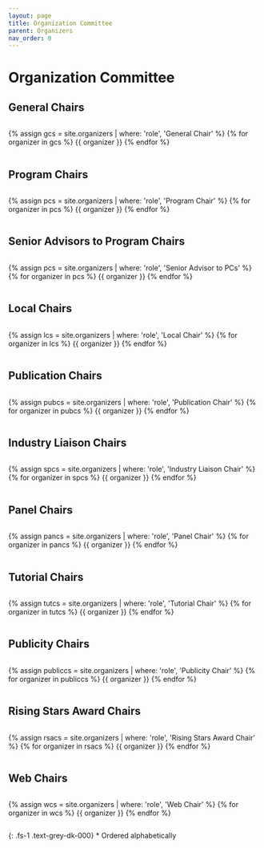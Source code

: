 ```yaml
---
layout: page
title: Organization Committee
parent: Organizers
nav_order: 0
---
```


# Organization Committee

## General Chairs

<div style="clear: both; display: flex; flex-wrap: wrap; justify-content:
  flex-start;">

  {% assign gcs = site.organizers | where: 'role', 'General Chair' %}
  {% for organizer in gcs %}
  {{ organizer }}
  {% endfor %}

</div>

## Program Chairs

<div style="clear: both; display: flex; flex-wrap: wrap; justify-content:
  flex-start;">

  {% assign pcs = site.organizers | where: 'role', 'Program Chair' %}
  {% for organizer in pcs %}
  {{ organizer }}
  {% endfor %}

</div>

## Senior Advisors to Program Chairs

<div style="clear: both; display: flex; flex-wrap: wrap; justify-content:
  flex-start;">

  {% assign pcs = site.organizers | where: 'role', 'Senior Advisor to PCs' %}
  {% for organizer in pcs %}
  {{ organizer }}
  {% endfor %}

</div>


## Local Chairs

<div style="clear: both; display: flex; flex-wrap: wrap; justify-content:
  flex-start;">

  {% assign lcs = site.organizers | where: 'role', 'Local Chair' %}
  {% for organizer in lcs %}
  {{ organizer }}
  {% endfor %}

</div>

## Publication Chairs

<div style="clear: both; display: flex; flex-wrap: wrap; justify-content:
  flex-start;">

  {% assign pubcs = site.organizers | where: 'role', 'Publication Chair' %}
  {% for organizer in pubcs %}
  {{ organizer }}
  {% endfor %}

</div>

## Industry Liaison Chairs

<div style="clear: both; display: flex; flex-wrap: wrap; justify-content:
  flex-start;">

  {% assign spcs = site.organizers | where: 'role', 'Industry Liaison Chair' %}
  {% for organizer in spcs %}
  {{ organizer }}
  {% endfor %}

</div>



## Panel Chairs

<div style="clear: both; display: flex; flex-wrap: wrap; justify-content:
  flex-start;">

  {% assign pancs = site.organizers | where: 'role', 'Panel Chair' %}
  {% for organizer in pancs %}
  {{ organizer }}
  {% endfor %}

</div>


## Tutorial Chairs

<div style="clear: both; display: flex; flex-wrap: wrap; justify-content:
  flex-start;">

  {% assign tutcs = site.organizers | where: 'role', 'Tutorial Chair' %}
  {% for organizer in tutcs %}
  {{ organizer }}
  {% endfor %}

</div>


## Publicity Chairs

<div style="clear: both; display: flex; flex-wrap: wrap; justify-content:
  flex-start;">

  {% assign publiccs = site.organizers | where: 'role', 'Publicity Chair' %}
  {% for organizer in publiccs %}
  {{ organizer }}
  {% endfor %}

</div>


## Rising Stars Award Chairs

<div style="clear: both; display: flex; flex-wrap: wrap; justify-content:
  flex-start;">

  {% assign rsacs = site.organizers | where: 'role', 'Rising Stars Award Chair' %}
  {% for organizer in rsacs %}
  {{ organizer }}
  {% endfor %}

</div>

## Web Chairs

<div style="clear: both; display: flex; flex-wrap: wrap; justify-content:
  flex-start;">

  {% assign wcs = site.organizers | where: 'role', 'Web Chair' %}
  {% for organizer in wcs %}
  {{ organizer }}
  {% endfor %}

</div>


{: .fs-1 .text-grey-dk-000}
\* Ordered alphabetically
